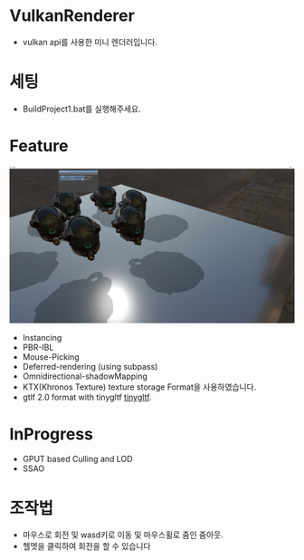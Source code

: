 ﻿# VulkanRenderer
- vulkan api를 사용한 미니 렌더러입니다.

# 세팅
- BuildProject1.bat를 실행해주세요.


# Feature
![실행 결과](./image.png)
- Instancing
- PBR-IBL
- Mouse-Picking
- Deferred-rendering (using subpass)
- Omnidirectional-shadowMapping
- KTX(Khronos Texture) texture storage Format을 사용하였습니다.
- gtlf 2.0 format with tinygltf [tinygltf](https://github.com/syoyo/tinygltf).

# InProgress
- GPUT based Culling and LOD
- SSAO


# 조작법
- 마우스로 회전 및 wasd키로 이동 및 마우스휠로 줌인 줌아웃.
- 헬멧을 클릭하여 회전을 할 수 있습니다 

